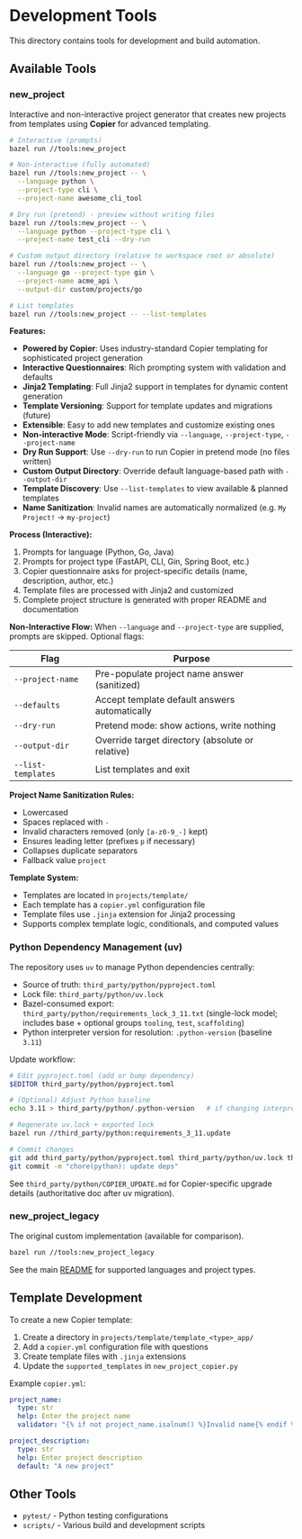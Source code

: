 # Development Tools

This directory contains tools for development and build automation.

## Available Tools

### new_project
Interactive and non-interactive project generator that creates new projects from templates using **Copier** for advanced templating.

```bash
# Interactive (prompts)
bazel run //tools:new_project

# Non-interactive (fully automated)
bazel run //tools:new_project -- \
  --language python \
  --project-type cli \
  --project-name awesome_cli_tool

# Dry run (pretend) - preview without writing files
bazel run //tools:new_project -- \
  --language python --project-type cli \
  --project-name test_cli --dry-run

# Custom output directory (relative to workspace root or absolute)
bazel run //tools:new_project -- \
  --language go --project-type gin \
  --project-name acme_api \
  --output-dir custom/projects/go

# List templates
bazel run //tools:new_project -- --list-templates
```

**Features:**
- **Powered by Copier**: Uses industry-standard Copier templating for sophisticated project generation
- **Interactive Questionnaires**: Rich prompting system with validation and defaults
- **Jinja2 Templating**: Full Jinja2 support in templates for dynamic content generation
- **Template Versioning**: Support for template updates and migrations (future)
- **Extensible**: Easy to add new templates and customize existing ones
- **Non-interactive Mode**: Script-friendly via `--language`, `--project-type`, `--project-name`
- **Dry Run Support**: Use `--dry-run` to run Copier in pretend mode (no files written)
- **Custom Output Directory**: Override default language-based path with `--output-dir`
- **Template Discovery**: Use `--list-templates` to view available & planned templates
- **Name Sanitization**: Invalid names are automatically normalized (e.g. `My Project!` -> `my-project`)

**Process (Interactive):**
1. Prompts for language (Python, Go, Java)
2. Prompts for project type (FastAPI, CLI, Gin, Spring Boot, etc.)  
3. Copier questionnaire asks for project-specific details (name, description, author, etc.)
4. Template files are processed with Jinja2 and customized
5. Complete project structure is generated with proper README and documentation

**Non-Interactive Flow:**
When `--language` and `--project-type` are supplied, prompts are skipped. Optional flags:

| Flag | Purpose |
|------|---------|
| `--project-name` | Pre-populate project name answer (sanitized) |
| `--defaults` | Accept template default answers automatically |
| `--dry-run` | Pretend mode: show actions, write nothing |
| `--output-dir` | Override target directory (absolute or relative) |
| `--list-templates` | List templates and exit |

**Project Name Sanitization Rules:**
* Lowercased
* Spaces replaced with `-`
* Invalid characters removed (only `[a-z0-9_-]` kept)
* Ensures leading letter (prefixes `p` if necessary)
* Collapses duplicate separators
* Fallback value `project`

**Template System:**

- Templates are located in `projects/template/`  
- Each template has a `copier.yml` configuration file
- Template files use `.jinja` extension for Jinja2 processing
- Supports complex template logic, conditionals, and computed values

### Python Dependency Management (uv)

The repository uses `uv` to manage Python dependencies centrally:

- Source of truth: `third_party/python/pyproject.toml`
- Lock file: `third_party/python/uv.lock`
- Bazel-consumed export: `third_party/python/requirements_lock_3_11.txt` (single-lock model; includes base + optional groups `tooling`, `test`, `scaffolding`)
- Python interpreter version for resolution: `.python-version` (baseline `3.11`)

Update workflow:

```bash
# Edit pyproject.toml (add or bump dependency)
$EDITOR third_party/python/pyproject.toml

# (Optional) Adjust Python baseline
echo 3.11 > third_party/python/.python-version   # if changing interpreter version

# Regenerate uv.lock + exported lock
bazel run //third_party/python:requirements_3_11.update

# Commit changes
git add third_party/python/pyproject.toml third_party/python/uv.lock third_party/python/requirements_lock_3_11.txt third_party/python/.python-version
git commit -m "chore(python): update deps"
```

See `third_party/python/COPIER_UPDATE.md` for Copier-specific upgrade details (authoritative doc after uv migration).

### new_project_legacy

The original custom implementation (available for comparison).

```bash
bazel run //tools:new_project_legacy
```

See the main [README](../README.md#quick-project-creation) for supported languages and project types.

## Template Development

To create a new Copier template:

1. Create a directory in `projects/template/template_<type>_app/`
2. Add a `copier.yml` configuration file with questions
3. Create template files with `.jinja` extensions
4. Update the `supported_templates` in `new_project_copier.py`

Example `copier.yml`:

```yaml
project_name:
  type: str
  help: Enter the project name
  validator: "{% if not project_name.isalnum() %}Invalid name{% endif %}"

project_description:
  type: str
  help: Enter project description
  default: "A new project"
```

## Other Tools

- `pytest/` - Python testing configurations
- `scripts/` - Various build and development scripts
